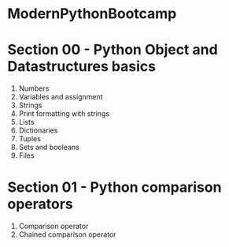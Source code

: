 # ModernPythonBootcamp
<h1> Section 00 - Python Object and Datastructures basics</h1>

1. Numbers
2. Variables and assignment
3. Strings
4. Print formatting with strings
5. Lists
6. Dictionaries
7. Tuples
8. Sets and booleans
9. Files

<h1> Section 01 - Python comparison operators </h1>

1. Comparison operator
2. Chained comparison operator





